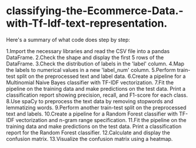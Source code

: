 # classifying-the-Ecommerce-Data.-with-Tf-Idf-text-representation.

Here's a summary of what code does step by step:

1.Import the necessary libraries and read the CSV file into a pandas DataFrame.
2.Check the shape and display the first 5 rows of the DataFrame.
3.Check the distribution of labels in the 'label' column.
4.Map the labels to numerical values in a new 'label_num' column.
5.Perform train-test split on the preprocessed text and label data.
6.Create a pipeline for a Multinomial Naive Bayes classifier with TF-IDF vectorization.
7.Fit the pipeline on the training data and make predictions on the test data.
Print a classification report showing precision, recall, and F1-score for each class.
8.Use spaCy to preprocess the text data by removing stopwords and lemmatizing words.
9.Perform another train-test split on the preprocessed text and labels.
10.Create a pipeline for a Random Forest classifier with TF-IDF vectorization and n-gram range specification.
11.Fit the pipeline on the training data and make predictions on the test data.
Print a classification report for the Random Forest classifier.
12.Calculate and display the confusion matrix.
13.Visualize the confusion matrix using a heatmap.





